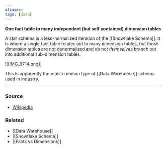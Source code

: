 ```yaml
---
aliases: 
tags: [data]
---
```

**One fact table to many independent (but self contained) dimension tables**

A star schema is a less-normalized iteration of the [[Snowflake Schema]]. It is where a single fact table relates out to many dimension tables, but those dimension tables are not denormalized and do not _themselves_ branch out into additional sub-dimension tables.

![[IMG_9714.png]]

This is apparently the most common type of [[Data Warehouse]] schema used in industry.

---
### Source
- [Wikipedia](https://en.wikipedia.org/wiki/Star_schema)

### Related
- [[Data Warehouse]]
- [[Snowflake Schema]]
- [[Facts vs Dimensions]]
 